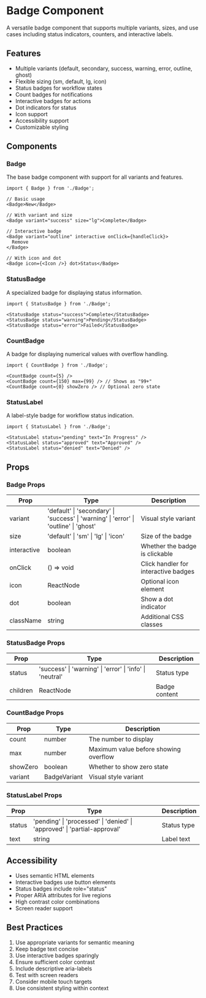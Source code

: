 # Badge Component

A versatile badge component that supports multiple variants, sizes, and use cases including status indicators, counters, and interactive labels.

## Features

- Multiple variants (default, secondary, success, warning, error, outline, ghost)
- Flexible sizing (sm, default, lg, icon)
- Status badges for workflow states
- Count badges for notifications
- Interactive badges for actions
- Dot indicators for status
- Icon support
- Accessibility support
- Customizable styling

## Components

### Badge

The base badge component with support for all variants and features.

```tsx
import { Badge } from './Badge';

// Basic usage
<Badge>New</Badge>

// With variant and size
<Badge variant="success" size="lg">Complete</Badge>

// Interactive badge
<Badge variant="outline" interactive onClick={handleClick}>
  Remove
</Badge>

// With icon and dot
<Badge icon={<Icon />} dot>Status</Badge>
```

### StatusBadge

A specialized badge for displaying status information.

```tsx
import { StatusBadge } from './Badge';

<StatusBadge status="success">Complete</StatusBadge>
<StatusBadge status="warning">Pending</StatusBadge>
<StatusBadge status="error">Failed</StatusBadge>
```

### CountBadge

A badge for displaying numerical values with overflow handling.

```tsx
import { CountBadge } from './Badge';

<CountBadge count={5} />
<CountBadge count={150} max={99} /> // Shows as "99+"
<CountBadge count={0} showZero /> // Optional zero state
```

### StatusLabel

A label-style badge for workflow status indication.

```tsx
import { StatusLabel } from './Badge';

<StatusLabel status="pending" text="In Progress" />
<StatusLabel status="approved" text="Approved" />
<StatusLabel status="denied" text="Denied" />
```

## Props

### Badge Props

| Prop | Type | Description |
|------|------|-------------|
| variant | 'default' \| 'secondary' \| 'success' \| 'warning' \| 'error' \| 'outline' \| 'ghost' | Visual style variant |
| size | 'default' \| 'sm' \| 'lg' \| 'icon' | Size of the badge |
| interactive | boolean | Whether the badge is clickable |
| onClick | () => void | Click handler for interactive badges |
| icon | ReactNode | Optional icon element |
| dot | boolean | Show a dot indicator |
| className | string | Additional CSS classes |

### StatusBadge Props

| Prop | Type | Description |
|------|------|-------------|
| status | 'success' \| 'warning' \| 'error' \| 'info' \| 'neutral' | Status type |
| children | ReactNode | Badge content |

### CountBadge Props

| Prop | Type | Description |
|------|------|-------------|
| count | number | The number to display |
| max | number | Maximum value before showing overflow |
| showZero | boolean | Whether to show zero state |
| variant | BadgeVariant | Visual style variant |

### StatusLabel Props

| Prop | Type | Description |
|------|------|-------------|
| status | 'pending' \| 'processed' \| 'denied' \| 'approved' \| 'partial-approval' | Status type |
| text | string | Label text |

## Accessibility

- Uses semantic HTML elements
- Interactive badges use button elements
- Status badges include role="status"
- Proper ARIA attributes for live regions
- High contrast color combinations
- Screen reader support

## Best Practices

1. Use appropriate variants for semantic meaning
2. Keep badge text concise
3. Use interactive badges sparingly
4. Ensure sufficient color contrast
5. Include descriptive aria-labels
6. Test with screen readers
7. Consider mobile touch targets
8. Use consistent styling within context